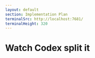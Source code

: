```yaml
---
layout: default
section: Implementation Plan
terminalSrc: http://localhost:7681/
terminalHeight: 320
---
```


# Watch Codex split it

<TtydFrame
  class="mt-8 max-w-[740px]"
  :src="$frontmatter.terminalSrc"
  :height="$frontmatter.terminalHeight"
  data-testid="splitting-terminal"
/>

